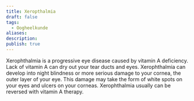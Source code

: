 ```yaml
---
title: Xeropthalmia
draft: false
tags:
  - Oogheelkunde
aliases: 
description: 
publish: true
---
```




Xerophthalmia is a progressive eye disease caused by vitamin A deficiency. Lack of vitamin A can dry out your tear ducts and eyes. Xerophthalmia can develop into night blindness or more serious damage to your cornea, the outer layer of your eye. This damage may take the form of white spots on your eyes and ulcers on your corneas. Xerophthalmia usually can be reversed with vitamin A therapy.

